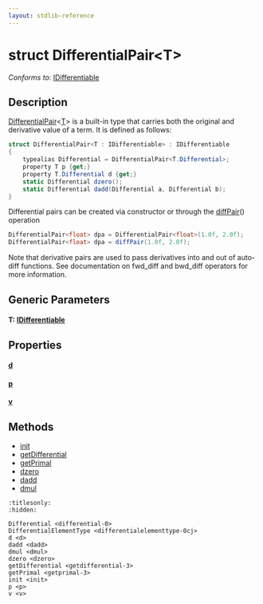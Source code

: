 ```yaml
---
layout: stdlib-reference
---
```


# struct DifferentialPair\<T\>

*Conforms to:* [IDifferentiable](../../../interfaces/idifferentiable-01/index.html)

## Description

<span class='code'><a href=".html" class="code_type">DifferentialPair</a>&lt;<a href=".html#typeparam-T" class="code_type">T</a>&gt;</span> is a built-in type that carries both the original and derivative value of a term.
It is defined as follows:
```csharp
struct DifferentialPair<T : IDifferentiable> : IDifferentiable
{
    typealias Differential = DifferentialPair<T.Differential>;
    property T p {get;}
    property T.Differential d {get;}
    static Differential dzero();
    static Differential dadd(Differential a, Differential b);
}
```

Differential pairs can be created via constructor or through the <span class='code'><a href="../../../global-decls/diffpair-4.html">diffPair</a>()</span> operation
```csharp
DifferentialPair<float> dpa = DifferentialPair<float>(1.0f, 2.0f);
DifferentialPair<float> dpa = diffPair(1.0f, 2.0f);
```
Note that derivative pairs are used to pass derivatives into and out of auto-diff functions.
See documentation on <span class='code'>fwd_diff</span> and <span class='code'>bwd_diff</span> operators for more information.


## Generic Parameters

####  <a id="typeparam-T"></a>T: [IDifferentiable](../../../interfaces/idifferentiable-01/index.html)

## Properties

####  <a id="decl-d"></a>[d](../d.html)
####  <a id="decl-p"></a>[p](../p.html)
####  <a id="decl-v"></a>[v](../v.html)

## Methods

* [init](../init.html)
* [getDifferential](../getdifferential-3.html)
* [getPrimal](../getprimal-3.html)
* [dzero](../dzero.html)
* [dadd](../dadd.html)
* [dmul](../dmul.html)


```{toctree}
:titlesonly:
:hidden:

Differential <differential-0>
DifferentialElementType <differentialelementtype-0cj>
d <d>
dadd <dadd>
dmul <dmul>
dzero <dzero>
getDifferential <getdifferential-3>
getPrimal <getprimal-3>
init <init>
p <p>
v <v>
```
